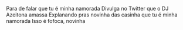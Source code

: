 Para de falar que tu é minha namorada
Divulga no Twitter que o DJ Azeitona amassa
Explanando pras novinha das casinha que tu é minha namorada
Isso é fofoca, novinha

